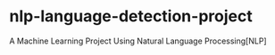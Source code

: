 # nlp-language-detection-project
 A Machine Learning Project Using Natural Language Processing[NLP]
